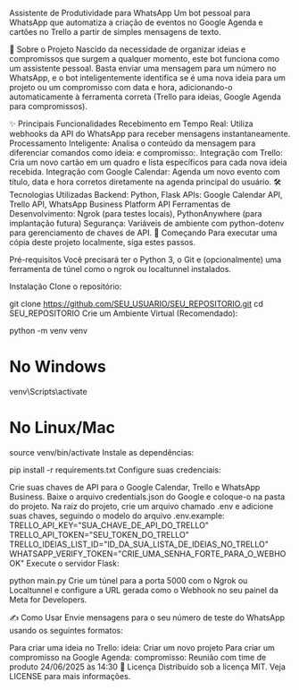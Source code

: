 Assistente de Produtividade para WhatsApp
Um bot pessoal para WhatsApp que automatiza a criação de eventos no Google Agenda e cartões no Trello a partir de simples mensagens de texto.

🤖 Sobre o Projeto
Nascido da necessidade de organizar ideias e compromissos que surgem a qualquer momento, este bot funciona como um assistente pessoal. 
Basta enviar uma mensagem para um número no WhatsApp, e o bot inteligentemente identifica se é uma nova ideia para um projeto ou um compromisso 
com data e hora, adicionando-o automaticamente à ferramenta correta (Trello para ideias, Google Agenda para compromissos).

✨ Principais Funcionalidades
Recebimento em Tempo Real: Utiliza webhooks da API do WhatsApp para receber mensagens instantaneamente.
Processamento Inteligente: Analisa o conteúdo da mensagem para diferenciar comandos como ideia: e compromisso:.
Integração com Trello: Cria um novo cartão em um quadro e lista específicos para cada nova ideia recebida.
Integração com Google Calendar: Agenda um novo evento com título, data e hora corretos diretamente na agenda principal do usuário.
🛠 Tecnologias Utilizadas
Backend: Python, Flask
APIs: Google Calendar API, Trello API, WhatsApp Business Platform API
Ferramentas de Desenvolvimento: Ngrok (para testes locais), PythonAnywhere (para implantação futura)
Segurança: Variáveis de ambiente com python-dotenv para gerenciamento de chaves de API.
🚀 Começando
Para executar uma cópia deste projeto localmente, siga estes passos.

Pré-requisitos
Você precisará ter o Python 3, o Git e (opcionalmente) uma ferramenta de túnel como o ngrok ou localtunnel instalados.

Instalação
Clone o repositório:


git clone https://github.com/SEU_USUARIO/SEU_REPOSITORIO.git
cd SEU_REPOSITORIO
Crie um Ambiente Virtual (Recomendado):


python -m venv venv
# No Windows
venv\Scripts\activate
# No Linux/Mac
source venv/bin/activate
Instale as dependências:



pip install -r requirements.txt
Configure suas credenciais:

Crie suas chaves de API para o Google Calendar, Trello e WhatsApp Business.
Baixe o arquivo credentials.json do Google e coloque-o na pasta do projeto.
Na raiz do projeto, crie um arquivo chamado .env e adicione suas chaves, seguindo o modelo do arquivo .env.example:
TRELLO_API_KEY="SUA_CHAVE_DE_API_DO_TRELLO"
TRELLO_API_TOKEN="SEU_TOKEN_DO_TRELLO"
TRELLO_IDEIAS_LIST_ID="ID_DA_SUA_LISTA_DE_IDEIAS_NO_TRELLO"
WHATSAPP_VERIFY_TOKEN="CRIE_UMA_SENHA_FORTE_PARA_O_WEBHOOK"
Execute o servidor Flask:



python main.py
Crie um túnel para a porta 5000 com o Ngrok ou Localtunnel e configure a URL gerada como o Webhook no seu painel da Meta for Developers.

✍ Como Usar
Envie mensagens para o seu número de teste do WhatsApp usando os seguintes formatos:

Para criar uma ideia no Trello:
ideia: Criar um novo projeto
Para criar um compromisso na Google Agenda:
compromisso: Reunião com time de produto 24/06/2025 às 14:30
📜 Licença
Distribuído sob a licença MIT. Veja LICENSE para mais informações.

